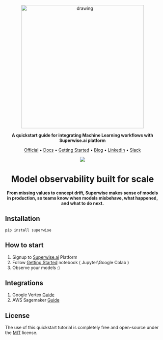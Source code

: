 <div align="center">
<img src="./docs/images/name_logo.svg" alt="drawing" width="400"/>

**A quickstart guide for integrating Machine Learning workflows with Superwise.ai platform**</br>  


<p align="center">
  <a href="https://superwise.ai">Official</a> •
  <a href="https://docs.superwise.ai/">Docs</a> •
  <a href="https://github.com/superwise-ai/integration/blob/main/getting_started/quickstart.ipynb">Getting Started</a> •
  <a href="https://www.superwise.ai/resources/blog">Blog</a> •
  <a href="https://www.linkedin.com/company/superwise-ai/">LinkedIn</a> •
  <a href="https://join.slack.com/share/enQtMzEzMjMxMjMzMzc2NS05MjkyZjc5MjE2MjBhZDM4ZTE3NWRiYmMzYzI5M2M4MjVkNWM0M2NjODRhYTUxNDY0YmE3OGI2N2YxMTNhZmNj">Slack</a>
</p>

![](docs/images/Superwise_Incidents.png)

# Model observability built for scale
**From missing values to concept drift, Superwise makes sense of models in production, so teams know when models misbehave, what happened, and what to do next.**

<div align="left">


## Installation
```pip install superwise```

## How to start
1. Signup to [Superwise.ai](https://portal.superwise.ai/account/sign-up) Platform
2. Follow [Getting Started](./getting_started/quickstart.ipynb) notebook ( Jupyter\Google Colab )
3. Observe your models :)

## Integrations
1. Google Vertex [Guide](./getting_started/vertex.ipynb)
2. AWS Sagemaker [Guide](./getting_started/sagemaker.ipynb)

## License
The use of this quickstart tutorial is completely free and open-source under the [MIT](LICENSE.md) license.

